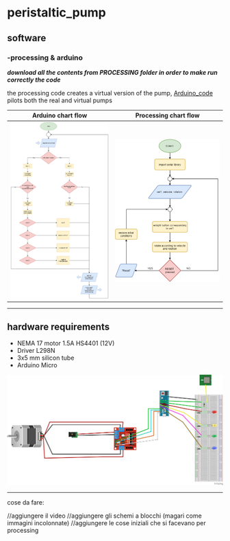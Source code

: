 # peristaltic_pump

  ## software
    
   ### -processing & arduino 
       
   ***download all the contents from PROCESSING folder in order to make run correctly the code***
      
   the processing code creates a virtual version of the pump, [Arduino_code](https://github.com/adelplasters/peristaltic_pump/blob/main/Arduino_code.ino) pilots both the real and virtual pumps 
       
 | Arduino chart flow  | Processing chart flow |
| ------------- | ------------- |
|  <img src="https://github.com/adelplasters/peristaltic_pump/blob/main/Flowchart_Arduino.jpg" width="500"> | <img src="https://github.com/adelplasters/peristaltic_pump/blob/main/flowchart_Processing.png" width="500"> |

 
   * * *

  ## hardware requirements 
 
  * NEMA 17 motor 1.5A HS4401 (12V) 
  * Driver L298N  
  * 3x5 mm silicon tube 
  * Arduino Micro 
 
  <img src="https://github.com/adelplasters/peristaltic_pump/blob/main/circuit.png" width="750">

 
  * * * 
    
 
 cose da fare:
 
 
 //aggiungere il video 
 //aggiungere gli schemi a blocchi (magari come immagini incolonnate) 
 //aggiungere le cose iniziali che si facevano per processing 

